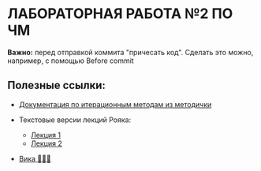 # ЛАБОРАТОРНАЯ РАБОТА №2 ПО ЧМ

**Важно:** перед отправкой коммита "причесать код". Сделать это можно, например, с помощью Before commit

## Полезные ссылки:

- [Документация по итерационным методам из методички]()

- Текстовые версии лекций Рояка:

  - [Лекция 1](https://github.com/boorlakov/zettelkasten/blob/main/university/nummethods/first_lecture.md)
  - [Лекция 2](https://github.com/boorlakov/zettelkasten/blob/main/university/nummethods/second_lecture.md)

- [Вика 👩🏼‍💻](https://ru.wikipedia.org/wiki/Метод_итерации)

